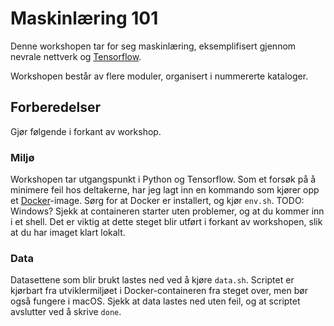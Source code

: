# Maskinlæring 101
Denne workshopen tar for seg maskinlæring, eksemplifisert gjennom nevrale nettverk og [Tensorflow](https://www.tensorflow.org).

Workshopen består av flere moduler, organisert i nummererte kataloger.

## Forberedelser
Gjør følgende i forkant av workshop.

### Miljø
Workshopen tar utgangspunkt i Python og Tensorflow. Som et forsøk på å minimere feil hos deltakerne, har jeg lagt inn en kommando som kjører opp et [Docker](https://www.docker.com)-image. Sørg for at Docker er installert, og kjør `env.sh`. TODO: Windows? Sjekk at containeren starter uten problemer, og at du kommer inn i et shell. Det er viktig at dette steget blir utført i forkant av workshopen, slik at du har imaget klart lokalt.

### Data
Datasettene som blir brukt lastes ned ved å kjøre `data.sh`. Scriptet er kjørbart fra utviklermiljøet i Docker-containeren fra steget over, men bør også fungere i macOS. Sjekk at data lastes ned uten feil, og at scriptet avslutter ved å skrive `done`.
